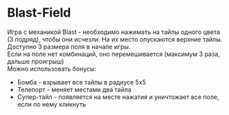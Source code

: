 # Blast-Field
Игра с механикой Blast - необходимо нажимать на тайлы одного цвета (3 подряд), чтобы они исчезли. На их место опускаются верхние тайлы.</br>
Доступно 3 размера поля в начале игры.</br>
Если на поле нет комбинаций, оно перемешивается (максимум 3 раза, дальше проигрыш)</br>
Можно использовать бонусы: </br>
- Бомба - взрывает все тайлы в радиусе 5х5</br>
- Телепорт - меняет местами два тайла</br>
- Супер-тайл - появляется на месте нажатия и уничтожает все поле, если по нему кликнуть</br>
